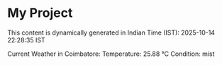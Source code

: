# My Project

This content is dynamically generated in Indian Time (IST): 2025-10-14 22:28:35 IST


Current Weather in Coimbatore:
Temperature: 25.88 °C
Condition: mist
